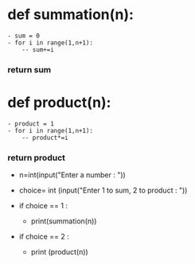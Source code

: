 
# def summation(n):
    - sum = 0
    - for i in range(1,n+1):
        -- sum+=i
###  return sum
    
# def product(n):
    - product = 1 
    - for i in range(1,n+1):
        -- product*=i
###  return product
    
- n=int(input("Enter a number : "))

- choice= int (input("Enter 1 to sum, 2 to product : "))

- if choice == 1 :
    - print(summation(n))
- if choice == 2 :
    - print (product(n))
